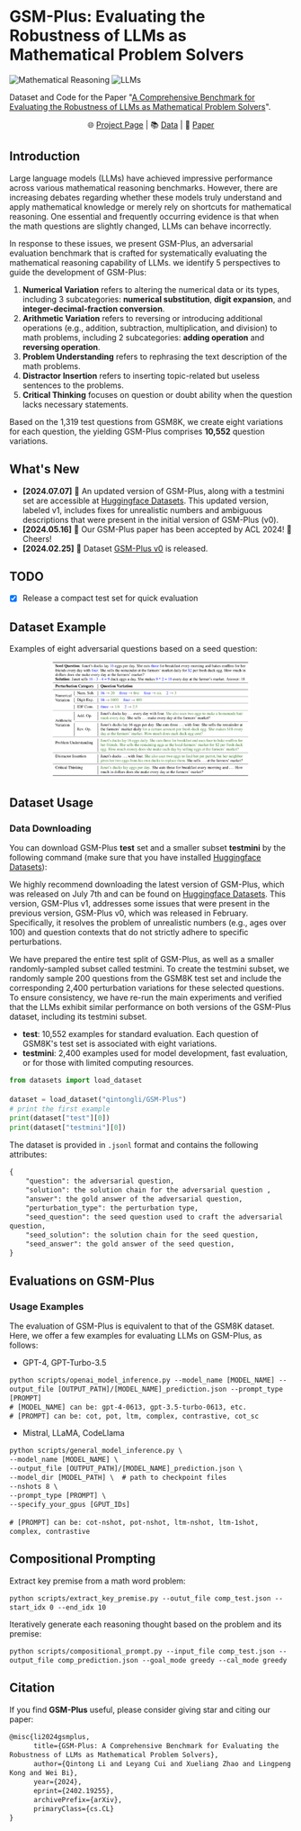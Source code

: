# GSM-Plus: Evaluating the Robustness of LLMs as Mathematical Problem Solvers

![Mathematical Reasoning](https://img.shields.io/badge/Task-Mathematical_Reasoning-red) 
![LLMs](https://img.shields.io/badge/Model-LLMs-green)

Dataset and Code for the Paper "[A Comprehensive Benchmark for Evaluating the Robustness of LLMs as Mathematical Problem Solvers](https://arxiv.org/abs/2402.19255)".

<div align="center">
  🌐 <a href="https://qtli.github.io/GSM-Plus/">Project Page</a> |
  📚 <a href="https://huggingface.co/datasets/qintongli/GSM-Plus">Data</a> |
  📃 <a href="https://arxiv.org/abs/2402.19255">Paper</a>
</div>


## Introduction

Large language models (LLMs) have achieved impressive performance across various mathematical reasoning benchmarks. 
However, there are increasing debates regarding whether these models truly understand and apply mathematical knowledge or merely rely on shortcuts for mathematical reasoning. 
One essential and frequently occurring evidence is that when the math questions are slightly changed, LLMs can behave incorrectly.

In response to these issues, we present GSM-Plus, an adversarial evaluation benchmark that is crafted for systematically evaluating the mathematical reasoning capability of LLMs. 
we identify 5 perspectives to guide the development of GSM-Plus: 
1. **Numerical Variation** refers to altering the numerical data or its types, including 3 subcategories: **numerical substitution**, **digit expansion**, and **integer-decimal-fraction conversion**.
2. **Arithmetic Variation** refers to reversing or introducing additional operations (e.g., addition, subtraction, multiplication, and division) to math problems, including 2 subcategories: **adding operation** and **reversing operation**.
3. **Problem Understanding** refers to rephrasing the text description of the math problems.
4. **Distractor Insertion** refers to inserting topic-related but useless sentences to the problems.
5. **Critical Thinking** focuses on question or doubt ability when the question lacks necessary statements. 

Based on the 1,319 test questions from GSM8K, we create eight variations for each question, the yielding GSM-Plus comprises **10,552** question variations.

## What's New
- **[2024.07.07]** 🌟 An updated version of GSM-Plus, along with a testmini set are accessible at [Huggingface Datasets](https://huggingface.co/datasets/qintongli/GSM-Plus). This updated version, labeled v1, includes fixes for unrealistic numbers and ambiguous descriptions that were present in the initial version of GSM-Plus (v0).
- **[2024.05.16]** 🎉 Our GSM-Plus paper has been accepted by ACL 2024! 🍻 Cheers!
- **[2024.02.25]** 📣 Dataset [GSM-Plus v0](https://huggingface.co/datasets/qintongli/GSM-Plus-v0) is released.

## TODO

  - [x] Release a compact test set for quick evaluation

## Dataset Example

Examples of eight adversarial questions based on a seed question:

<p align="center">
    <img src="./assets/example1.jpg" width="70%"> <br>
</p>

## Dataset Usage

### Data Downloading

You can download GSM-Plus **test** set and a smaller subset **testmini** by the following command (make sure that you have installed [Huggingface Datasets](https://huggingface.co/docs/datasets/quickstart)):

We highly recommend downloading the latest version of GSM-Plus, which was released on July 7th and can be found on [Huggingface Datasets](https://huggingface.co/datasets/qintongli/GSM-Plus). 
This version, GSM-Plus v1, addresses some issues that were present in the previous version, GSM-Plus v0, which was released in February. 
Specifically, it resolves the problem of unrealistic numbers (e.g., ages over 100) and question contexts that do not strictly adhere to specific perturbations.

We have prepared the entire test split of GSM-Plus, as well as a smaller randomly-sampled subset called testmini. 
To create the testmini subset, we randomly sample 200 questions from the GSM8K test set and include the corresponding 2,400 perturbation variations for these selected questions.
To ensure consistency, we have re-run the main experiments and verified that the LLMs exhibit similar performance on both versions of the GSM-Plus dataset, including its testmini subset.

- **test**: 10,552 examples for standard evaluation. Each question of GSM8K's test set is associated with eight variations.
- **testmini**: 2,400 examples used for model development, fast evaluation, or for those with limited computing resources.


```python
from datasets import load_dataset

dataset = load_dataset("qintongli/GSM-Plus")
# print the first example
print(dataset["test"][0])
print(dataset["testmini"][0])
```

The dataset is provided in `.jsonl` format and contains the following attributes:

```
{
    "question": the adversarial question,
    "solution": the solution chain for the adversarial question ,
    "answer": the gold answer of the adversarial question,
    "perturbation_type": the perturbation type,
    "seed_question": the seed question used to craft the adversarial question,
    "seed_solution": the solution chain for the seed question,
    "seed_answer": the gold answer of the seed question,
}
```

## Evaluations on GSM-Plus

### Usage Examples
The evaluation of GSM-Plus is equivalent to that of the GSM8K dataset. 
Here, we offer a few examples for evaluating LLMs on GSM-Plus, as follows:

- GPT-4, GPT-Turbo-3.5

```
python scripts/openai_model_inference.py --model_name [MODEL_NAME] --output_file [OUTPUT_PATH]/[MODEL_NAME]_prediction.json --prompt_type [PROMPT]
# [MODEL_NAME] can be: gpt-4-0613, gpt-3.5-turbo-0613, etc.
# [PROMPT] can be: cot, pot, ltm, complex, contrastive, cot_sc
```

- Mistral, LLaMA, CodeLlama

```
python scripts/general_model_inference.py \
--model_name [MODEL_NAME] \
--output_file [OUTPUT_PATH]/[MODEL_NAME]_prediction.json \
--model_dir [MODEL_PATH] \  # path to checkpoint files
--nshots 8 \
--prompt_type [PROMPT] \
--specify_your_gpus [GPUT_IDs]

# [PROMPT] can be: cot-nshot, pot-nshot, ltm-nshot, ltm-1shot, complex, contrastive
```

## Compositional Prompting

Extract key premise from a math word problem:

```
python scripts/extract_key_premise.py --outut_file comp_test.json --start_idx 0 --end_idx 10
```

Iteratively generate each reasoning thought based on the problem and its premise:

```
python scripts/compositional_prompt.py --input_file comp_test.json --output_file comp_prediction.json --goal_mode greedy --cal_mode greedy
```

## ️Citation
If you find **GSM-Plus** useful, please consider giving star and citing our paper:
```
@misc{li2024gsmplus,
      title={GSM-Plus: A Comprehensive Benchmark for Evaluating the Robustness of LLMs as Mathematical Problem Solvers}, 
      author={Qintong Li and Leyang Cui and Xueliang Zhao and Lingpeng Kong and Wei Bi},
      year={2024},
      eprint={2402.19255},
      archivePrefix={arXiv},
      primaryClass={cs.CL}
}
```

